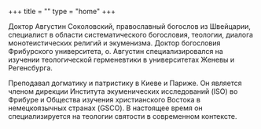 +++
title = ""
type = "home"
+++

Доктор Августин Соколовский, православный богослов из Швейцарии, специалист в области систематического богословия, теологии, диалога монотеистических религий и экуменизма. Доктор богословия Фрибурского университета, о. Августин специализировался на изучении теологической герменевтики в университетах Женевы и Регенсбурга.

Преподавал догматику и патристику в Киеве и Париже. Он является членом дирекции Института экуменических исследований (ISO) во Фрибуре и Общества изучения христианского Востока в немецкоязычных странах (GSCO). В настоящее время он специализируется на теологии святости в современном контексте.
